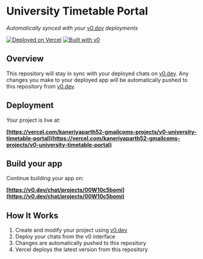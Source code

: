 # University Timetable Portal

*Automatically synced with your [v0.dev](https://v0.dev) deployments*

[![Deployed on Vercel](https://img.shields.io/badge/Deployed%20on-Vercel-black?style=for-the-badge&logo=vercel)](https://vercel.com/kaneriyaparth52-gmailcoms-projects/v0-university-timetable-portal)
[![Built with v0](https://img.shields.io/badge/Built%20with-v0.dev-black?style=for-the-badge)](https://v0.dev/chat/projects/00W10c5bomi)

## Overview

This repository will stay in sync with your deployed chats on [v0.dev](https://v0.dev).
Any changes you make to your deployed app will be automatically pushed to this repository from [v0.dev](https://v0.dev).

## Deployment

Your project is live at:

**[https://vercel.com/kaneriyaparth52-gmailcoms-projects/v0-university-timetable-portal](https://vercel.com/kaneriyaparth52-gmailcoms-projects/v0-university-timetable-portal)**

## Build your app

Continue building your app on:

**[https://v0.dev/chat/projects/00W10c5bomi](https://v0.dev/chat/projects/00W10c5bomi)**

## How It Works

1. Create and modify your project using [v0.dev](https://v0.dev)
2. Deploy your chats from the v0 interface
3. Changes are automatically pushed to this repository
4. Vercel deploys the latest version from this repository
